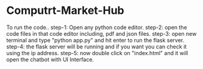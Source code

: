 # Computrt-Market-Hub
To run the code..
step-1: Open any python code editor.
step-2: open the code files in that code editor including, pdf and json files.
step-3: open new terminal and type "python app.py" and hit enter to run the flask server.
step-4: the flask server will be running and if you want you can check it using the ip address.
step-5: now double click on "index.html" and it will open the chatbot with UI Interface.
